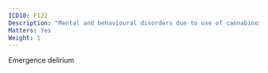 ```yaml
---
ICD10: F122
Description: "Mental and behavioural disorders due to use of cannabinoids: Dependence syndrome"
Matters: Yes
Weight: 1
---
```

Emergence delirium
